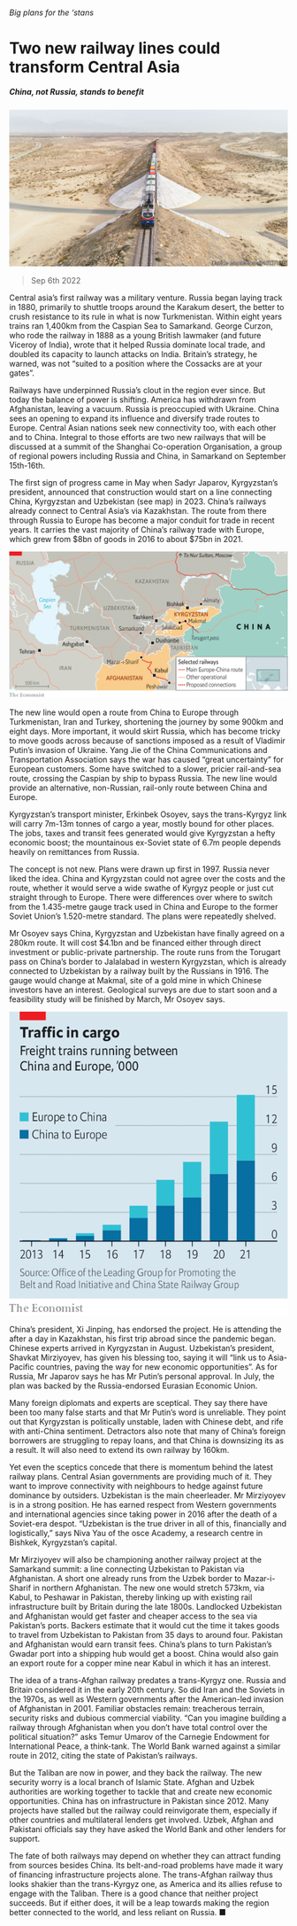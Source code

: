 ###### Big plans for the ‘stans

# Two new railway lines could transform Central Asia 

##### China, not Russia, stands to benefit 

![image](images/20220910_ASP001.jpg) 

> Sep 6th 2022 

Central asia’s first railway was a military venture. Russia began laying track in 1880, primarily to shuttle troops around the Karakum desert, the better to crush resistance to its rule in what is now Turkmenistan. Within eight years trains ran 1,400km from the Caspian Sea to Samarkand. George Curzon, who rode the railway in 1888 as a young British lawmaker (and future Viceroy of India), wrote that it helped Russia dominate local trade, and doubled its capacity to launch attacks on India. Britain’s strategy, he warned, was not “suited to a position where the Cossacks are at your gates”.

Railways have underpinned Russia’s clout in the region ever since. But today the balance of power is shifting. America has withdrawn from Afghanistan, leaving a vacuum. Russia is preoccupied with Ukraine. China sees an opening to expand its influence and diversify trade routes to Europe. Central Asian nations seek new connectivity too, with each other and to China. Integral to those efforts are two new railways that will be discussed at a summit of the Shanghai Co-operation Organisation, a group of regional powers including Russia and China, in Samarkand on September 15th-16th.

The first sign of progress came in May when Sadyr Japarov, Kyrgyzstan’s president, announced that construction would start on a line connecting China, Kyrgyzstan and Uzbekistan (see map) in 2023. China’s railways already connect to Central Asia’s via Kazakhstan. The route from there through Russia to Europe has become a major conduit for trade in recent years. It carries the vast majority of China’s railway trade with Europe, which grew from $8bn of goods in 2016 to about $75bn in 2021. 

![image](images/20220910_ASM961.png) 


The new line would open a route from China to Europe through Turkmenistan, Iran and Turkey, shortening the journey by some 900km and eight days. More important, it would skirt Russia, which has become tricky to move goods across because of sanctions imposed as a result of Vladimir Putin’s invasion of Ukraine. Yang Jie of the China Communications and Transportation Association says the war has caused “great uncertainty” for European customers. Some have switched to a slower, pricier rail-and-sea route, crossing the Caspian by ship to bypass Russia. The new line would provide an alternative, non-Russian, rail-only route between China and Europe.

Kyrgyzstan’s transport minister, Erkinbek Osoyev, says the trans-Kyrgyz link will carry 7m-13m tonnes of cargo a year, mostly bound for other places. The jobs, taxes and transit fees generated would give Kyrgyzstan a hefty economic boost; the mountainous ex-Soviet state of 6.7m people depends heavily on remittances from Russia. 

The concept is not new. Plans were drawn up first in 1997. Russia never liked the idea. China and Kyrgyzstan could not agree over the costs and the route, whether it would serve a wide swathe of Kyrgyz people or just cut straight through to Europe. There were differences over where to switch from the 1.435-metre gauge track used in China and Europe to the former Soviet Union’s 1.520-metre standard. The plans were repeatedly shelved.

Mr Osoyev says China, Kyrgyzstan and Uzbekistan have finally agreed on a 280km route. It will cost $4.1bn and be financed either through direct investment or public-private partnership. The route runs from the Torugart pass on China’s border to Jalalabad in western Kyrgyzstan, which is already connected to Uzbekistan by a railway built by the Russians in 1916. The gauge would change at Makmal, site of a gold mine in which Chinese investors have an interest. Geological surveys are due to start soon and a feasibility study will be finished by March, Mr Osoyev says. 

![image](images/20220910_ASC735.png) 


China’s president, Xi Jinping, has endorsed the project. He is attending the  after a day in Kazakhstan, his first trip abroad since the pandemic began. Chinese experts arrived in Kyrgyzstan in August. Uzbekistan’s president, Shavkat Mirziyoyev, has given his blessing too, saying it will “link us to Asia-Pacific countries, paving the way for new economic opportunities”. As for Russia, Mr Japarov says he has Mr Putin’s personal approval. In July, the plan was backed by the Russia-endorsed Eurasian Economic Union. 

Many foreign diplomats and experts are sceptical. They say there have been too many false starts and that Mr Putin’s word is unreliable. They point out that Kyrgyzstan is politically unstable, laden with Chinese debt, and rife with anti-China sentiment. Detractors also note that many of China’s foreign borrowers are struggling to repay loans, and that China is downsizing its  as a result. It will also need to extend its own railway by 160km.

Yet even the sceptics concede that there is momentum behind the latest railway plans. Central Asian governments are providing much of it. They want to improve connectivity with neighbours to hedge against future dominance by outsiders. Uzbekistan is the main cheerleader. Mr Mirziyoyev is in a strong position. He has earned respect from Western governments and international agencies since taking power in 2016 after the death of a Soviet-era despot. “Uzbekistan is the true driver in all of this, financially and logistically,” says Niva Yau of the osce Academy, a research centre in Bishkek, Kyrgyzstan’s capital.

Mr Mirziyoyev will also be championing another railway project at the Samarkand summit: a line connecting Uzbekistan to Pakistan via Afghanistan. A short one already runs from the Uzbek border to Mazar-i-Sharif in northern Afghanistan. The new one would stretch 573km, via Kabul, to Peshawar in Pakistan, thereby linking up with existing rail infrastructure built by Britain during the late 1800s. Landlocked Uzbekistan and Afghanistan would get faster and cheaper access to the sea via Pakistan’s ports. Backers estimate that it would cut the time it takes goods to travel from Uzbekistan to Pakistan from 35 days to around four. Pakistan and Afghanistan would earn transit fees. China’s plans to turn Pakistan’s Gwadar port into a shipping hub would get a boost. China would also gain an export route for a copper mine near Kabul in which it has an interest.

The idea of a trans-Afghan railway predates a trans-Kyrgyz one. Russia and Britain considered it in the early 20th century. So did Iran and the Soviets in the 1970s, as well as Western governments after the American-led invasion of Afghanistan in 2001. Familiar obstacles remain: treacherous terrain, security risks and dubious commercial viability. “Can you imagine building a railway through Afghanistan when you don’t have total control over the political situation?” asks Temur Umarov of the Carnegie Endowment for International Peace, a think-tank. The World Bank warned against a similar route in 2012, citing the state of Pakistan’s railways.

But the Taliban are now in power, and they back the railway. The new security worry is a local branch of Islamic State. Afghan and Uzbek authorities are working together to tackle that and create new economic opportunities. China has  on infrastructure in Pakistan since 2012. Many projects have stalled but the railway could reinvigorate them, especially if other countries and multilateral lenders get involved. Uzbek, Afghan and Pakistani officials say they have asked the World Bank and other lenders for support. 

The fate of both railways may depend on whether they can attract funding from sources besides China. Its belt-and-road problems have made it wary of financing infrastructure projects alone. The trans-Afghan railway thus looks shakier than the trans-Kyrgyz one, as America and its allies refuse to engage with the Taliban. There is a good chance that neither project succeeds. But if either does, it will be a leap towards making the region better connected to the world, and less reliant on Russia. ■

